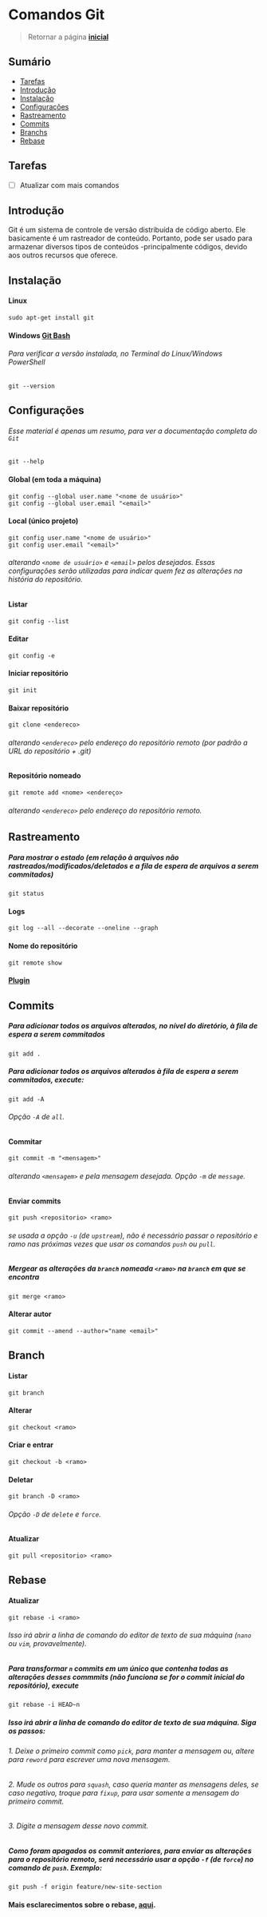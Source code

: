 Comandos Git
=============

>Retornar a página **[inicial](README.md)**

## Sumário

- [Tarefas](#Tarefas)
- [Introdução](#Introdução)
- [Instalação](#Instalação)
- [Configurações](#Configurações)
- [Rastreamento](#Rastreamento)
- [Commits](#Commits)
- [Branchs](#Branchs)
- [Rebase](#Rebase)

## Tarefas

- [ ] Atualizar com mais comandos

## Introdução

Git é um sistema de controle de versão distribuída de código aberto. Ele basicamente é um rastreador de conteúdo. Portanto, pode ser usado para armazenar diversos tipos de conteúdos -principalmente códigos, devido aos outros recursos que oferece.

## Instalação

#### Linux

```
sudo apt-get install git
```

#### Windows [Git Bash](https://Git-scm.com/download/win)

###### Para verificar a versão instalada, no Terminal do Linux/Windows PowerShell

```
git --version
```

## Configurações

###### Esse material é apenas um resumo, para ver a documentação completa do `Git`

```
git --help
```

#### Global (em toda a máquina)

```
git config --global user.name "<nome de usuário>"
git config --global user.email "<email>"
```


#### Local (único projeto)

```
git config user.name "<nome de usuário>"
git config user.email "<email>"
```

###### alterando `<nome de usuário>` e `<email>` pelos desejados. Essas configurações serão utilizadas para indicar quem fez as alterações na história do repositório.

#### Listar

```
git config --list
```

#### Editar

```
git config -e
```

#### Iniciar repositório

```
git init
```

#### Baixar repositório

```
git clone <endereco>
```

###### alterando `<endereco>` pelo endereço do repositório remoto (por padrão a URL do repositório + .git)

#### Repositório nomeado

```
git remote add <nome> <endereço>
```
###### alterando `<endereco>` pelo endereço do repositório remoto.

## Rastreamento

##### Para mostrar o estado (em relação à arquivos não rastreados/modificados/deletados e a fila de espera de arquivos a serem *commitados*)

```
git status
```

#### Logs

```
git log --all --decorate --oneline --graph
```

#### Nome do repositório

```
git remote show
```

#### [Plugin](https://github.com/kamranahmedse/git-standup)

## Commits

##### Para adicionar todos os arquivos alterados, no nível do diretório, à fila de espera a serem *commitados*

```
git add .
```

##### Para adicionar todos os arquivos alterados à fila de espera a serem *commitados*, execute:

```
git add -A
```

###### Opção `-A` de `all`.

#### Commitar

```
git commit -m "<mensagem>"
```

###### alterando `<mensagem>` e pela mensagem desejada. Opção `-m` de `message`.

#### Enviar commits

```
git push <repositorio> <ramo>
```

###### se usada a opção `-u` (de `upstream`), não é necessário passar o repositório e ramo nas próximas vezes que usar os comandos `push` ou `pull`.

##### *Mergear* as alterações da `branch` nomeada `<ramo>` na `branch` em que se encontra

```
git merge <ramo>
```

#### Alterar autor

```
git commit --amend --author="name <email>"
```

## Branch

#### Listar

```
git branch
```

#### Alterar

```
git checkout <ramo>
```

#### Criar e entrar

```
git checkout -b <ramo>
```

#### Deletar

```
git branch -D <ramo>
```

###### Opção `-D` de `delete` e `force`.

#### Atualizar

```
git pull <repositorio> <ramo>
```

## Rebase

#### Atualizar

```
git rebase -i <ramo>
```

###### Isso irá abrir a linha de comando do editor de texto de sua máquina (`nano` ou `vim`, provavelmente).

##### Para transformar `n` *commits* em um único que contenha todas as alterações desses commmits (não funciona se for o *commit* inicial do repositório), execute
```
git rebase -i HEAD~n
```

##### Isso irá abrir a linha de comando do editor de texto de sua máquina. Siga os passos:

###### 1. Deixe o primeiro *commit* como `pick`, para manter a mensagem ou, altere para `reword` para escrever uma nova mensagem. 

###### 2. Mude os outros para `squash`, caso queria manter as mensagens deles, se caso negativo, troque para `fixup`, para usar somente a mensagem do primeiro *commit*. 

###### 3. Digite a mensagem desse novo *commit*.

##### Como foram apagados os *commit* anteriores, para enviar as alterações para o repositório remoto, será necessário usar a opção `-f` (de `force`) no comando de `push`. Exemplo:
```
git push -f origin feature/new-site-section
```
#### Mais esclarecimentos sobre o rebase, [aqui](https://medium.com/@slamflipstrom/a-beginners-guide-to-squashing-commits-with-git-rebase-8185cf6e62ec).